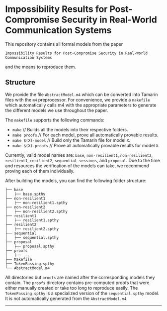 # Impossibility Results for Post-Compromise Security in Real-World Communication Systems

This repository contains all formal models from the paper

`Impossibility Results for Post-Compromise Security in Real-World Communication Systems`

and the means to reproduce them.

## Structure

We provide the file `AbstractModel.m4` which can be converted into Tamarin files with the `m4` preprocessor.
For convenience, we provide a `makefile` which automatically calls m4 with the appropriate parameters to generate the different models we use throughout the paper.

The `makefile` supports the following commands:
* `make` // Builds all the models into their respective folders.
* `make proofs` // For each model, prove all automatically provable results.
* `make $(X)-model` // Build only the Tamarin file for model `X`.
* `make $(X)-proofs` // Prove all automatically provable results for model `X`.

Currently, valid model names are: `base`, `non-resilient1`, `non-resilient2`, `resilient1`, `resilient2`, `sequential-sessions`, and `proposal`.
Due to the time and resources the verification of the models can take, we recommend proving each of them individually.

After building the models, you can find the following folder structure:
```
├── base
│   ├── base.spthy
├── non-resilient1
│   ├── non-resilient1.spthy
├── non-resilient2
│   ├── non-resilient2.spthy
├── resilient1
│   ├── resilient1.spthy
├── resilient2
│   ├── resilient2.spthy
├── sequential
│   ├── sequential.spthy
├── proposal
│   ├── proposal.spthy
├── proofs
│   ├── ...
├── Makefile
├── TokenPassing.spthy
└── AbstractModel.m4
```
All directories but `proofs` are named after the corresponding models they contain. The `proofs` directory contains pre-computed proofs that were either manually created or take too long to reproduce easily.
The `TokenPassing.spthy` is a specialized version of the `sequential.spthy` model. It is not automatically generated from the `AbstractModel.m4`.

------ 
